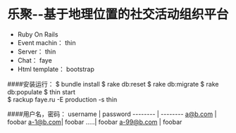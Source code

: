 乐聚--基于地理位置的社交活动组织平台
===============

- Ruby On Rails 
- Event machin： thin
- Server： thin
- Chat： faye
- Html template： bootstrap
 
####安装运行：
   $ bundle install
   $ rake db:reset
   $ rake db:migrate
   $ rake db:populate 
   $ thin start  
   $ rackup faye.ru -E production -s thin

####用户名，密码：
username | password
-------- | --------
a@b.com  | foobar
a-1@b.com| foobar
.....| foobar
a-99@b.com | foobar
  
